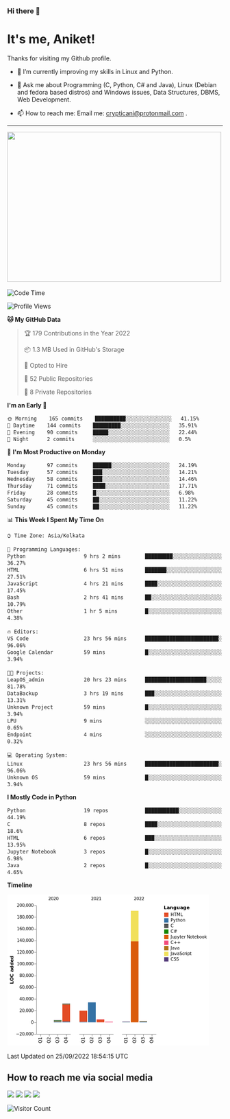 ### Hi there 👋

   # It's me, Aniket!
   Thanks for visiting my Github profile.

<!--
**crypticani/crypticani** is a ✨ _special_ ✨ repository because its `README.md` (this file) appears on your GitHub profile. -->

- 🌱 I’m currently improving my skills in Linux and Python.

- 💬 Ask me about Programming (C, Python, C# and Java), Linux (Debian and fedora based distros) and Windows issues, Data Structures, DBMS, Web Development.

- 📫 How to reach me: Email me: crypticani@protonmail.com .

---

<a href="#"><img src="https://github-readme-stats.vercel.app/api?username=crypticani&show_icons=true&hide_border=false&layout=default&theme=dracula&count_private=true" width="500" height="350"></a>

<!--START_SECTION:waka-->
![Code Time](http://img.shields.io/badge/Code%20Time-96%20hrs%2050%20mins-blue)

![Profile Views](http://img.shields.io/badge/Profile%20Views-5-blue)

**🐱 My GitHub Data** 

> 🏆 179 Contributions in the Year 2022
 > 
> 📦 1.3 MB Used in GitHub's Storage 
 > 
> 💼 Opted to Hire
 > 
> 📜 52 Public Repositories 
 > 
> 🔑 8 Private Repositories  
 > 
**I'm an Early 🐤** 

```text
🌞 Morning    165 commits    ██████████░░░░░░░░░░░░░░░   41.15% 
🌆 Daytime    144 commits    █████████░░░░░░░░░░░░░░░░   35.91% 
🌃 Evening    90 commits     █████░░░░░░░░░░░░░░░░░░░░   22.44% 
🌙 Night      2 commits      ░░░░░░░░░░░░░░░░░░░░░░░░░   0.5%

```
📅 **I'm Most Productive on Monday** 

```text
Monday       97 commits     ██████░░░░░░░░░░░░░░░░░░░   24.19% 
Tuesday      57 commits     ███░░░░░░░░░░░░░░░░░░░░░░   14.21% 
Wednesday    58 commits     ███░░░░░░░░░░░░░░░░░░░░░░   14.46% 
Thursday     71 commits     ████░░░░░░░░░░░░░░░░░░░░░   17.71% 
Friday       28 commits     █░░░░░░░░░░░░░░░░░░░░░░░░   6.98% 
Saturday     45 commits     ██░░░░░░░░░░░░░░░░░░░░░░░   11.22% 
Sunday       45 commits     ██░░░░░░░░░░░░░░░░░░░░░░░   11.22%

```


📊 **This Week I Spent My Time On** 

```text
⌚︎ Time Zone: Asia/Kolkata

💬 Programming Languages: 
Python                   9 hrs 2 mins        █████████░░░░░░░░░░░░░░░░   36.27% 
HTML                     6 hrs 51 mins       ███████░░░░░░░░░░░░░░░░░░   27.51% 
JavaScript               4 hrs 21 mins       ████░░░░░░░░░░░░░░░░░░░░░   17.45% 
Bash                     2 hrs 41 mins       ██░░░░░░░░░░░░░░░░░░░░░░░   10.79% 
Other                    1 hr 5 mins         █░░░░░░░░░░░░░░░░░░░░░░░░   4.38%

🔥 Editors: 
VS Code                  23 hrs 56 mins      ████████████████████████░   96.06% 
Google Calendar          59 mins             █░░░░░░░░░░░░░░░░░░░░░░░░   3.94%

🐱‍💻 Projects: 
LeapOS_admin             20 hrs 23 mins      ████████████████████░░░░░   81.78% 
DataBackup               3 hrs 19 mins       ███░░░░░░░░░░░░░░░░░░░░░░   13.31% 
Unknown Project          59 mins             █░░░░░░░░░░░░░░░░░░░░░░░░   3.94% 
LPU                      9 mins              ░░░░░░░░░░░░░░░░░░░░░░░░░   0.65% 
Endpoint                 4 mins              ░░░░░░░░░░░░░░░░░░░░░░░░░   0.32%

💻 Operating System: 
Linux                    23 hrs 56 mins      ████████████████████████░   96.06% 
Unknown OS               59 mins             █░░░░░░░░░░░░░░░░░░░░░░░░   3.94%

```

**I Mostly Code in Python** 

```text
Python                   19 repos            ███████████░░░░░░░░░░░░░░   44.19% 
C                        8 repos             ████░░░░░░░░░░░░░░░░░░░░░   18.6% 
HTML                     6 repos             ███░░░░░░░░░░░░░░░░░░░░░░   13.95% 
Jupyter Notebook         3 repos             █░░░░░░░░░░░░░░░░░░░░░░░░   6.98% 
Java                     2 repos             █░░░░░░░░░░░░░░░░░░░░░░░░   4.65%

```


**Timeline**

![Chart not found](https://raw.githubusercontent.com/crypticani/crypticani/master/charts/bar_graph.png) 


 Last Updated on 25/09/2022 18:54:15 UTC
<!--END_SECTION:waka-->

## How to reach me via social media
<p>
<a href="https://www.linkedin.com/in/crypticani/"><img src="https://img.shields.io/badge/-LinkedIn-blue?&style=for-the-badge&logo=linkedin&logoColor=white" height=30></a> 
<a href="https://twitter.com/crypticani"><img src="https://img.shields.io/badge/twitter-%231DA1F2.svg?&style=for-the-badge&logo=twitter&logoColor=white" height=30></a> 
<a href="https://www.quora.com/profile/Cryptic-Ani"><img src="https://img.shields.io/badge/-Quora-critical?&style=for-the-badge&logo=quora&logoColor=white" height=30></a>   
<a href="https://t.me/crypticani"><img src="https://img.shields.io/badge/-Telegram-informational?&style=for-the-badge&logo=telegram&logoColor=white" height=30></a> 

</p>

![Visitor Count](https://profile-counter.glitch.me/{crypticani}/count.svg)
